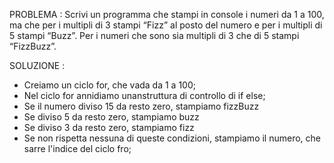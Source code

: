 PROBLEMA : Scrivi un programma che stampi in console i numeri da 1 a 100, ma che per i multipli di 3 stampi “Fizz” al posto del numero e per i multipli di 5 stampi “Buzz”. Per i numeri che sono sia multipli di 3 che di 5 stampi “FizzBuzz”.

SOLUZIONE :

- Creiamo un ciclo for, che vada da 1 a 100;
- Nel ciclo for annidiamo unanstruttura di controllo di if else;
- Se il numero diviso 15 da resto zero, stampiamo fizzBuzz
- Se diviso 5 da resto zero, stampiamo buzz 
- Se diviso 3 da resto zero, stampiamo fizz
- Se non rispetta nessuna di queste condizioni, stampiamo il numero, che sarre l'indice del ciclo fro; 